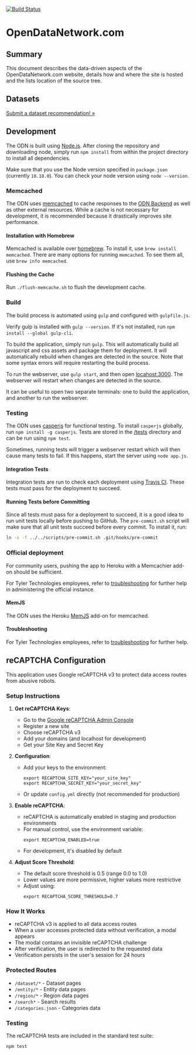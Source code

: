 
[![Build Status](https://travis-ci.org/socrata/opendatanetwork.com.svg?branch=staging)](https://travis-ci.org/socrata/opendatanetwork.com)

# OpenDataNetwork.com

## Summary

This document describes the data-driven aspects of the OpenDataNetwork.com website,
details how and where the site is hosted and the lists location of the source tree.

## Datasets

[Submit a dataset recommendation! &raquo;](https://github.com/socrata/opendatanetwork.com/issues/new?labels=data&body=Source%20Agency%3A%20Department%20of%20Redundancy%20Department%0ASource%20URL%3A%20https%3A%2F%2Fagency.gov%2Fawesome%2Fdataset%0A%0AWhy%20do%20you%20think%20this%20dataset%20would%20be%20valuable%20in%20the%20ODN%3F%3A%0A%0ALorem%20ipsum%20dolor%20sit%20amet%2C%20consectetur%20adipiscing%20elit.%20Pellentesque%20dictum%20augue%20ac%20lorem%20malesuada%20at%20rhoncus%20turpis%20condimentum.%20Maecenas%20commodo%20sem%20ac%20magna%20posuere%20ultrices.%20Proin%20ut%20felis%20ac%20odio%20consectetur%20rutrum%20vel%20quis%20sem.%0A)

## Development

The ODN is built using [Node.js](https://nodejs.org/).
After cloning the repository and downloading node,
simply run `npm install` from within the project directory
to install all dependencies.

Make sure that you use the Node version specified in `package.json` (currently `10.18.0`).
You can check your node version using `node --version`.

### Memcached

The ODN uses [memcached](https://memcached.org/)
to cache responses to the [ODN Backend](https://github.com/socrata/odn-backend)
as well as other external resources.
While a cache is not necessary for development, it is recommended
because it drastically improves site performance.

#### Installation with Homebrew

Memcached is available over [homebrew](http://brew.sh/).
To install it, use `brew install memcached`.
There are many options for running `memcached`.
To see them all, use `brew info memcached`.

#### Flushing the Cache

Run `./flush-memcache.sh` to flush the development cache.

### Build

The build process is automated using `gulp` and configured with `gulpfile.js`.

Verify gulp is installed with `gulp --version`. If it's not installed, run
`npm install --global gulp-cli`.

To build the application, simply run `gulp`. This will automatically
build all javascript and css assets and package them for deployment.
It will automatically rebuild when changes are detected in the source.
Note that some syntax errors will require restarting the build process.

To run the webserver, use `gulp start`, and then open [locahost:3000](http://localhost:3000).
The webserver will restart when changes are detected in the source.

It can be useful to open two separate terminals: one to build the application,
and another to run the webserver.

### Testing

The ODN uses [casperjs](http://casperjs.org/) for functional testing.
To install `casperjs` globally, run `npm install -g casperjs`.
Tests are stored in the [/tests](/tests) directory
and can be run using `npm test`.

Sometimes, running tests will trigger a webserver restart which
will then cause many tests to fail.
If this happens, start the server using `node app.js`.

#### Integration Tests

Integration tests are run to check each deployment using
[Travis CI](https://travis-ci.org/socrata/opendatanetwork.com).
These tests must pass for the deployment to succeed.

#### Running Tests before Committing

Since all tests must pass for a deployment to succeed,
it is a good idea to run unit tests locally before pushing to GitHub.
The `pre-commit.sh` script will make sure that all unit tests succeed before
every commit. To install it, run:

```sh
ln -s -f ../../scripts/pre-commit.sh .git/hooks/pre-commit
```

### Official deployment

For community users, pushing the app to Heroku with a Memcachier add-on should be sufficient.

For Tyler Technologies employees, refer to [troubleshooting](https://socrata.atlassian.net/wiki/spaces/ONCALL/pages/2158625000/OpsDoc+-+opendatanetwork.com)
for further help in administering the official instance.


#### MemJS

The ODN uses the Heroku [MemJS](https://github.com/alevy/memjs) add-on
for memcached.

#### Troubleshooting

For Tyler Technologies employees, refer to [troubleshooting](https://socrata.atlassian.net/wiki/spaces/ONCALL/pages/2158625000/OpsDoc+-+opendatanetwork.com)
for further help.

## reCAPTCHA Configuration

This application uses Google reCAPTCHA v3 to protect data access routes from abusive robots.

### Setup Instructions

1. **Get reCAPTCHA Keys**:
   - Go to the [Google reCAPTCHA Admin Console](https://www.google.com/recaptcha/admin)
   - Register a new site
   - Choose reCAPTCHA v3
   - Add your domains (and localhost for development)
   - Get your Site Key and Secret Key

2. **Configuration**:
   - Add your keys to the environment:
     ```shell
     export RECAPTCHA_SITE_KEY="your_site_key"
     export RECAPTCHA_SECRET_KEY="your_secret_key"
     ```
   - Or update `config.yml` directly (not recommended for production)

3. **Enable reCAPTCHA**:
   - reCAPTCHA is automatically enabled in staging and production environments
   - For manual control, use the environment variable:
     ```shell
     export RECAPTCHA_ENABLED=true
     ```
   - For development, it's disabled by default

4. **Adjust Score Threshold**:
   - The default score threshold is 0.5 (range 0.0 to 1.0)
   - Lower values are more permissive, higher values more restrictive
   - Adjust using:
     ```shell
     export RECAPTCHA_SCORE_THRESHOLD=0.7
     ```

### How It Works

- reCAPTCHA v3 is applied to all data access routes
- When a user accesses protected data without verification, a modal appears
- The modal contains an invisible reCAPTCHA challenge
- After verification, the user is redirected to the requested data
- Verification persists in the user's session for 24 hours

### Protected Routes

- `/dataset/*` - Dataset pages
- `/entity/*` - Entity data pages
- `/region/*` - Region data pages
- `/search*` - Search results
- `/categories.json` - Categories data

### Testing

The reCAPTCHA tests are included in the standard test suite:

```shell
npm test
```
